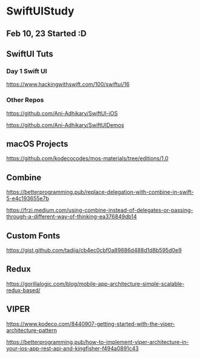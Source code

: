 # SwiftUIStudy

<h2> Feb 10, 23 Started :D </h2>

<h2> SwiftUI Tuts </h2>

<h3> Day 1 Swift UI </h3>

https://www.hackingwithswift.com/100/swiftui/16

<h3>Other Repos</h3>

https://github.com/Ani-Adhikary/SwiftUI-iOS

https://github.com/Ani-Adhikary/SwiftUIDemos

<h2> macOS Projects </h2>

https://github.com/kodecocodes/mos-materials/tree/editions/1.0

<h2> Combine </h2>

https://betterprogramming.pub/replace-delegation-with-combine-in-swift-5-e4c193655e7b

https://frzi.medium.com/using-combine-instead-of-delegates-or-passing-through-a-different-way-of-thinking-ea376849db14

<h2> Custom Fonts </h2>

https://gist.github.com/tadija/cb4ec0cbf0a89886d488d1d8b595d0e9

<h2>Redux</h2>

https://gorillalogic.com/blog/mobile-app-architecture-simple-scalable-redux-based/

<h2>VIPER</h2>

https://www.kodeco.com/8440907-getting-started-with-the-viper-architecture-pattern

https://betterprogramming.pub/how-to-implement-viper-architecture-in-your-ios-app-rest-api-and-kingfisher-f494a0891c43


